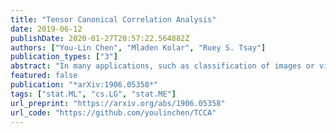 ```yaml
---
title: "Tensor Canonical Correlation Analysis"
date: 2019-06-12
publishDate: 2020-01-27T20:57:22.564882Z
authors: ["You-Lin Chen", "Mladen Kolar", "Ruey S. Tsay"]
publication_types: ["3"]
abstract: "In many applications, such as classification of images or videos, it is of interest to develop a framework for tensor data instead of ad-hoc way of transforming data to vectors due to the computational and under-sampling issues. In this paper, we study canonical correlation analysis by extending the framework of two dimensional analysis (Lee and Choi, 2007) to tensor-valued data. Instead of adopting the iterative algorithm provided in Lee and Choi (2007), we propose an efficient algorithm, called the higher-order power method, which is commonly used in tensor decomposition and more efficient for large-scale setting. Moreover, we carefully examine theoretical properties of our algorithm and establish a local convergence property via the theory of Lojasiewicz's inequalities. Our results fill a missing, but crucial, part in the literature on tensor data. For practical applications, we further develop (a) an inexact updating scheme which allows us to use the state-of-the-art stochastic gradient descent algorithm, (b) an effective initialization scheme which alleviates the problem of local optimum in non-convex optimization, and (c) an extension for extracting several canonical components. Empirical analyses on challenging data including gene expression, air pollution indexes in Taiwan, and electricity demand in Australia, show the effectiveness and efficiency of the proposed methodology."
featured: false
publication: "*arXiv:1906.05358*"
tags: ["stat.ML", "cs.LG", "stat.ME"]
url_preprint: "https://arxiv.org/abs/1906.05358"
url_code: "https://github.com/youlinchen/TCCA"
---
```

